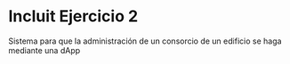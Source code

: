 # Incluit Ejercicio 2

Sistema para que la administración de un consorcio de un edificio se haga mediante una dApp
